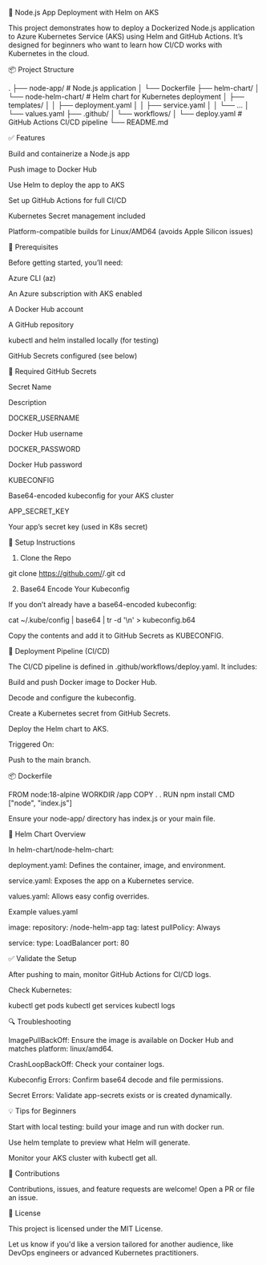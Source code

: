 🚀 Node.js App Deployment with Helm on AKS

This project demonstrates how to deploy a Dockerized Node.js application to Azure Kubernetes Service (AKS) using Helm and GitHub Actions. It’s designed for beginners who want to learn how CI/CD works with Kubernetes in the cloud.

📦 Project Structure

.
├── node-app/                # Node.js application
│   └── Dockerfile
├── helm-chart/
│   └── node-helm-chart/    # Helm chart for Kubernetes deployment
│       ├── templates/
│       │   ├── deployment.yaml
│       │   ├── service.yaml
│       │   └── ...
│       └── values.yaml
├── .github/
│   └── workflows/
│       └── deploy.yaml      # GitHub Actions CI/CD pipeline
└── README.md

✅ Features

Build and containerize a Node.js app

Push image to Docker Hub

Use Helm to deploy the app to AKS

Set up GitHub Actions for full CI/CD

Kubernetes Secret management included

Platform-compatible builds for Linux/AMD64 (avoids Apple Silicon issues)

🧠 Prerequisites

Before getting started, you’ll need:

Azure CLI (az)

An Azure subscription with AKS enabled

A Docker Hub account

A GitHub repository

kubectl and helm installed locally (for testing)

GitHub Secrets configured (see below)

🔐 Required GitHub Secrets

Secret Name

Description

DOCKER_USERNAME

Docker Hub username

DOCKER_PASSWORD

Docker Hub password

KUBECONFIG

Base64-encoded kubeconfig for your AKS cluster

APP_SECRET_KEY

Your app’s secret key (used in K8s secret)

🧠 Setup Instructions

1. Clone the Repo

git clone https://github.com/<your-username>/<your-repo>.git
cd <your-repo>

2. Base64 Encode Your Kubeconfig

If you don’t already have a base64-encoded kubeconfig:

cat ~/.kube/config | base64 | tr -d '\n' > kubeconfig.b64

Copy the contents and add it to GitHub Secrets as KUBECONFIG.

🚀 Deployment Pipeline (CI/CD)

The CI/CD pipeline is defined in .github/workflows/deploy.yaml. It includes:

Build and push Docker image to Docker Hub.

Decode and configure the kubeconfig.

Create a Kubernetes secret from GitHub Secrets.

Deploy the Helm chart to AKS.

Triggered On:

Push to the main branch.

📦 Dockerfile

FROM node:18-alpine
WORKDIR /app
COPY . .
RUN npm install
CMD ["node", "index.js"]

Ensure your node-app/ directory has index.js or your main file.

🔧 Helm Chart Overview

In helm-chart/node-helm-chart:

deployment.yaml: Defines the container, image, and environment.

service.yaml: Exposes the app on a Kubernetes service.

values.yaml: Allows easy config overrides.

Example values.yaml

image:
  repository: <your-docker-username>/node-helm-app
  tag: latest
  pullPolicy: Always

service:
  type: LoadBalancer
  port: 80

✅ Validate the Setup

After pushing to main, monitor GitHub Actions for CI/CD logs.

Check Kubernetes:

kubectl get pods
kubectl get services
kubectl logs <pod-name>

🔍 Troubleshooting

ImagePullBackOff: Ensure the image is available on Docker Hub and matches platform: linux/amd64.

CrashLoopBackOff: Check your container logs.

Kubeconfig Errors: Confirm base64 decode and file permissions.

Secret Errors: Validate app-secrets exists or is created dynamically.

💡 Tips for Beginners

Start with local testing: build your image and run with docker run.

Use helm template to preview what Helm will generate.

Monitor your AKS cluster with kubectl get all.

🤝 Contributions

Contributions, issues, and feature requests are welcome! Open a PR or file an issue.

📄 License

This project is licensed under the MIT License.

Let us know if you'd like a version tailored for another audience, like DevOps engineers or advanced Kubernetes practitioners.

